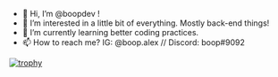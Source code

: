 - 👋 Hi, I’m @boopdev !
- 👀 I’m interested in a little bit of everything. Mostly back-end things!
- 🌱 I’m currently learning better coding practices.
- 📫 How to reach me? IG: @boop.alex // Discord: boop#9092

[![trophy](https://github-profile-trophy.vercel.app/?username=boopdev&theme=onedark)](https://github.com/boopdev/github-profile-trophy)
